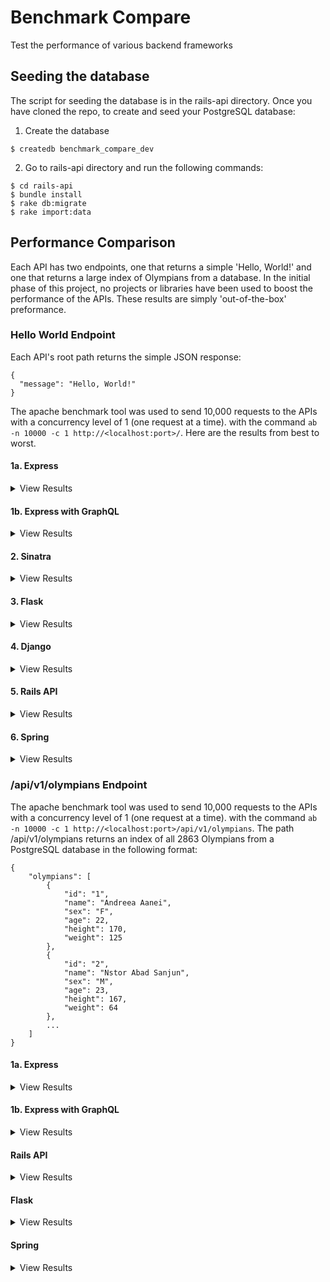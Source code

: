 # Benchmark Compare
Test the performance of various backend frameworks

## Seeding the database
The script for seeding the database is in the rails-api directory. Once you have cloned the repo, to create and seed your PostgreSQL database:

1. Create the database
```
$ createdb benchmark_compare_dev
```
2. Go to rails-api directory and run the following commands:
```
$ cd rails-api
$ bundle install
$ rake db:migrate
$ rake import:data
```

## Performance Comparison
Each API has two endpoints, one that returns a simple 'Hello, World!' and one that returns a large index of Olympians from a database. In the initial phase of this project, no projects or libraries have been used to boost the performance of the APIs. These results are simply 'out-of-the-box' preformance.

### Hello World Endpoint
Each API's root path returns the simple JSON response:
```
{
  "message": "Hello, World!"
}
```
The apache benchmark tool was used to send 10,000 requests to the APIs with a concurrency level of 1 (one request at a time). with the command `ab -n 10000 -c 1 http://<localhost:port>/`. Here are the results from best to worst.

#### 1a. Express
<details>
  <summary>View Results</summary>

```
Document Path:          /
Document Length:        27 bytes

Concurrency Level:      1
Time taken for tests:   3.428 seconds
Complete requests:      10000
Failed requests:        0
Total transferred:      2340000 bytes
HTML transferred:       270000 bytes
Requests per second:    2917.06 [#/sec] (mean)
Time per request:       0.343 [ms] (mean)
Time per request:       0.343 [ms] (mean, across all concurrent requests)
Transfer rate:          666.59 [Kbytes/sec] received

Connection Times (ms)
              min  mean[+/-sd] median   max
Connect:        0    0   1.4      0     136
Processing:     0    0   0.9      0      88
Waiting:        0    0   0.6      0      51
Total:          0    0   1.6      0     137

Percentage of the requests served within a certain time (ms)
  50%      0
  66%      0
  75%      0
  80%      0
  90%      0
  95%      1
  98%      1
  99%      1
 100%    137 (longest request)
```
</details>

#### 1b. Express with GraphQL
<details>
  <summary>View Results</summary>

```
Document Path:          /api/v2/graphql?query=query%7Bmessage%7D
Document Length:        36 bytes

Concurrency Level:      1
Time taken for tests:   5.339 seconds
Complete requests:      10000
Failed requests:        0
Total transferred:      2430000 bytes
HTML transferred:       360000 bytes
Requests per second:    1873.06 [#/sec] (mean)
Time per request:       0.534 [ms] (mean)
Time per request:       0.534 [ms] (mean, across all concurrent requests)
Transfer rate:          444.49 [Kbytes/sec] received

Connection Times (ms)
              min  mean[+/-sd] median   max
Connect:        0    0   0.1      0       2
Processing:     0    0   0.4      0      19
Waiting:        0    0   0.4      0      19
Total:          0    0   0.4      0      19

Percentage of the requests served within a certain time (ms)
  50%      0
  66%      0
  75%      1
  80%      1
  90%      1
  95%      1
  98%      1
  99%      2
 100%     19 (longest request)
```
</details>

#### 2. Sinatra
<details>
  <summary>View Results</summary>

```
Document Path:          /
Document Length:        27 bytes

Concurrency Level:      1
Time taken for tests:   6.656 seconds
Complete requests:      10000
Failed requests:        0
Total transferred:      1310000 bytes
HTML transferred:       270000 bytes
Requests per second:    1502.31 [#/sec] (mean)
Time per request:       0.666 [ms] (mean)
Time per request:       0.666 [ms] (mean, across all concurrent requests)
Transfer rate:          192.19 [Kbytes/sec] received

Connection Times (ms)
              min  mean[+/-sd] median   max
Connect:        0    0   0.2      0       7
Processing:     0    1   0.5      0      25
Waiting:        0    0   0.5      0      25
Total:          0    1   0.6      1      25
WARNING: The median and mean for the processing time are not within a normal deviation
        These results are probably not that reliable.

Percentage of the requests served within a certain time (ms)
  50%      1
  66%      1
  75%      1
  80%      1
  90%      1
  95%      1
  98%      2
  99%      2
 100%     25 (longest request)
```
</details>

#### 3. Flask
<details>
  <summary>View Results</summary>

```
Document Path:          /
Document Length:        27 bytes

Concurrency Level:      1
Time taken for tests:   10.040 seconds
Complete requests:      10000
Failed requests:        0
Total transferred:      1740000 bytes
HTML transferred:       280000 bytes
Requests per second:    996.06 [#/sec] (mean)
Time per request:       1.004 [ms] (mean)
Time per request:       1.004 [ms] (mean, across all concurrent requests)
Transfer rate:          169.25 [Kbytes/sec] received

Connection Times (ms)
              min  mean[+/-sd] median   max
Connect:        0    0   0.1      0       8
Processing:     1    1   1.3      1     124
Waiting:        1    1   0.3      1      10
Total:          1    1   1.3      1     124

Percentage of the requests served within a certain time (ms)
  50%      1
  66%      1
  75%      1
  80%      1
  90%      1
  95%      1
  98%      2
  99%      3
 100%    124 (longest request)
```
</details>

#### 4. Django
<details>
  <summary>View Results</summary>

```
Document Path:          /
Document Length:        27 bytes

Concurrency Level:      1
Time taken for tests:   17.061 seconds
Complete requests:      10000
Failed requests:        0
Total transferred:      2720000 bytes
HTML transferred:       270000 bytes
Requests per second:    586.12 [#/sec] (mean)
Time per request:       1.706 [ms] (mean)
Time per request:       1.706 [ms] (mean, across all concurrent requests)
Transfer rate:          155.69 [Kbytes/sec] received

Connection Times (ms)
              min  mean[+/-sd] median   max
Connect:        0    0   0.2      0       6
Processing:     1    2   2.9      1     260
Waiting:        1    1   1.1      1      71
Total:          1    2   2.9      1     260

Percentage of the requests served within a certain time (ms)
  50%      1
  66%      2
  75%      2
  80%      2
  90%      2
  95%      2
  98%      3
  99%      5
 100%    260 (longest request)
```
</details>

#### 5. Rails API
<details>
  <summary>View Results</summary>

```
Document Path:          /
Document Length:        27 bytes

Concurrency Level:      1
Time taken for tests:   18.885 seconds
Complete requests:      10000
Failed requests:        0
Total transferred:      2620000 bytes
HTML transferred:       270000 bytes
Requests per second:    529.53 [#/sec] (mean)
Time per request:       1.888 [ms] (mean)
Time per request:       1.888 [ms] (mean, across all concurrent requests)
Transfer rate:          135.49 [Kbytes/sec] received

Connection Times (ms)
              min  mean[+/-sd] median   max
Connect:        0    0   0.1      0       7
Processing:     1    2   3.1      2     294
Waiting:        1    2   3.1      1     294
Total:          1    2   3.1      2     294

Percentage of the requests served within a certain time (ms)
  50%      2
  66%      2
  75%      2
  80%      2
  90%      2
  95%      2
  98%      3
  99%      5
 100%    294 (longest request)
```
</details>

#### 6. Spring
<details>
  <summary>View Results</summary>

```
Document Path:          /
Document Length:        27 bytes

Concurrency Level:      1
Time taken for tests:   7.998 seconds
Complete requests:      10000
Failed requests:        0
Total transferred:      1600000 bytes
HTML transferred:       270000 bytes
Requests per second:    1250.34 [#/sec] (mean)
Time per request:       0.800 [ms] (mean)
Time per request:       0.800 [ms] (mean, across all concurrent requests)
Transfer rate:          195.37 [Kbytes/sec] received

Connection Times (ms)
              min  mean[+/-sd] median   max
Connect:        0    0   0.2      0       1
Processing:     0    0   0.2      0       9
Waiting:        0    0   0.2      0       9
Total:          0    1   0.3      1      10

Percentage of the requests served within a certain time (ms)
  50%      1
  66%      1
  75%      1
  80%      1
  90%      1
  95%      1
  98%      1
  99%      1
 100%     10 (longest request)
```
</details>


### /api/v1/olympians Endpoint
The apache benchmark tool was used to send 10,000 requests to the APIs with a concurrency level of 1 (one request at a time). with the command `ab -n 10000 -c 1 http://<localhost:port>/api/v1/olympians`. The path /api/v1/olympians returns an index of all 2863 Olympians from a PostgreSQL database in the following format:
```
{
    "olympians": [
        {
            "id": "1",
            "name": "Andreea Aanei",
            "sex": "F",
            "age": 22,
            "height": 170,
            "weight": 125
        },
        {
            "id": "2",
            "name": "Nstor Abad Sanjun",
            "sex": "M",
            "age": 23,
            "height": 167,
            "weight": 64
        },
        ...
    ]
}
```

#### 1a. Express
<details>
  <summary>View Results</summary>

```
Document Path:          /api/v1/olympians
Document Length:        248795 bytes

Concurrency Level:      1
Time taken for tests:   83.442 seconds
Complete requests:      10000
Failed requests:        0
Total transferred:      2490090000 bytes
HTML transferred:       2487950000 bytes
Requests per second:    119.84 [#/sec] (mean)
Time per request:       8.344 [ms] (mean)
Time per request:       8.344 [ms] (mean, across all concurrent requests)
Transfer rate:          29142.91 [Kbytes/sec] received

Connection Times (ms)
              min  mean[+/-sd] median   max
Connect:        0    0   0.1      0       4
Processing:     6    8   3.9      7     189
Waiting:        6    8   3.9      7     189
Total:          6    8   4.0      8     189

Percentage of the requests served within a certain time (ms)
  50%      8
  66%      8
  75%      8
  80%      8
  90%      9
  95%     11
  98%     17
  99%     25
 100%    189 (longest request)
 ```
 </details>

 #### 1b. Express with GraphQL
 <details>
  <summary>View Results</summary>

 ```
Document Path:          /api/v2/graphql?query=query%7Bolympians%7Bid%20name%20sex%20age%20height%20weight%7D%7D
Document Length:        248804 bytes

Concurrency Level:      1
Time taken for tests:   303.175 seconds
Complete requests:      10000
Failed requests:        0
Total transferred:      2490180000 bytes
HTML transferred:       2488040000 bytes
Requests per second:    32.98 [#/sec] (mean)
Time per request:       30.317 [ms] (mean)
Time per request:       30.317 [ms] (mean, across all concurrent requests)
Transfer rate:          8021.18 [Kbytes/sec] received

Connection Times (ms)
              min  mean[+/-sd] median   max
Connect:        0    0   0.2      0       7
Processing:    25   30   5.9     28     143
Waiting:       25   30   5.9     28     142
Total:         26   30   6.0     28     143

Percentage of the requests served within a certain time (ms)
  50%     28
  66%     29
  75%     31
  80%     34
  90%     38
  95%     40
  98%     46
  99%     51
 100%    143 (longest request)
 ```
 </details>

 #### Rails API
 <details>
  <summary>View Results</summary>

 ```
 Document Path:          /api/v1/olympians
Document Length:        243069 bytes

Concurrency Level:      1
Time taken for tests:   1551.873 seconds
Complete requests:      10000
Failed requests:        0
Total transferred:      2433040000 bytes
HTML transferred:       2430690000 bytes
Requests per second:    6.44 [#/sec] (mean)
Time per request:       155.187 [ms] (mean)
Time per request:       155.187 [ms] (mean, across all concurrent requests)
Transfer rate:          1531.06 [Kbytes/sec] received

Connection Times (ms)
              min  mean[+/-sd] median   max
Connect:        0    0   0.2      0       9
Processing:   123  155  19.1    151     396
Waiting:      123  155  19.1    151     395
Total:        124  155  19.1    151     396

Percentage of the requests served within a certain time (ms)
  50%    151
  66%    159
  75%    163
  80%    167
  90%    179
  95%    190
  98%    205
  99%    216
 100%    396 (longest request)
```
</details>

#### Flask
<details>
  <summary>View Results</summary>

```
Document Path:          /api/v1/olympians
Document Length:        243070 bytes

Concurrency Level:      1
Time taken for tests:   987.431 seconds
Complete requests:      10000
Failed requests:        0
Total transferred:      2432200000 bytes
HTML transferred:       2430700000 bytes
Requests per second:    10.13 [#/sec] (mean)
Time per request:       98.743 [ms] (mean)
Time per request:       98.743 [ms] (mean, across all concurrent requests)
Transfer rate:          2405.43 [Kbytes/sec] received

Connection Times (ms)
              min  mean[+/-sd] median   max
Connect:        0    0   0.1      0       7
Processing:    85   99  15.3     93     535
Waiting:       85   98  15.2     92     535
Total:         85   99  15.3     93     535

Percentage of the requests served within a certain time (ms)
  50%     93
  66%    102
  75%    105
  80%    106
  90%    111
  95%    120
  98%    131
  99%    141
 100%    535 (longest request)
```
</details>

#### Spring
<details>
  <summary>View Results</summary>

```
Document Path:          /api/v1/olympians
Document Length:        243264 bytes

Concurrency Level:      1
Time taken for tests:   249.203 seconds
Complete requests:      10000
Failed requests:        0
Total transferred:      2433690000 bytes
HTML transferred:       2432640000 bytes
Requests per second:    40.13 [#/sec] (mean)
Time per request:       24.920 [ms] (mean)
Time per request:       24.920 [ms] (mean, across all concurrent requests)
Transfer rate:          9536.99 [Kbytes/sec] received

Connection Times (ms)
              min  mean[+/-sd] median   max
Connect:        0    0   0.1      0       5
Processing:    18   25   6.7     24     403
Waiting:       14   20   6.2     20     387
Total:         18   25   6.7     24     403

Percentage of the requests served within a certain time (ms)
  50%     24
  66%     25
  75%     25
  80%     26
  90%     28
  95%     30
  98%     33
  99%     36
 100%    403 (longest request)
```
</details>
